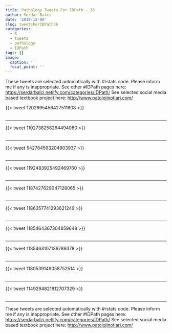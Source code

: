 ```yaml
---
title: Pathology Tweets For IDPath - 36
author: Serdar Balci
date: '2019-12-09'
slug: tweetsForIDPath36
categories:
  - R
  - tweets
  - pathology
  - IDPath
tags: []
image:
  caption: ''
  focal_point: ''
---
```



These tweets are selected automatically with #rstats code. Please inform me if any is inappropriate.
See other #IDPath pages here: https://serdarbalci.netlify.com/categories/IDPath/ 
See selected social media based textbook project here: http://www.patolojinotlari.com/

{{< tweet 1202695456427511808 >}}
<br>
<br>
<hr>
{{< tweet 1102738258264494080 >}}
<br>
<br>
<hr>
{{< tweet 542784593204903937 >}}
<br>
<br>
<hr>
{{< tweet 1192483925492469760 >}}
<br>
<br>
<hr>
{{< tweet 1187427629047128065 >}}
<br>
<br>
<hr>
{{< tweet 1186357741293621249 >}}
<br>
<br>
<hr>
{{< tweet 1185464367304859648 >}}
<br>
<br>
<hr>
{{< tweet 1185463107138789378 >}}
<br>
<br>
<hr>
{{< tweet 1180539149058752514 >}}
<br>
<br>
<hr>
{{< tweet 1149294821812707329 >}}
<br>
<br>
<hr>


These tweets are selected automatically with #rstats code. Please inform me if any is inappropriate.
See other #IDPath pages here: https://serdarbalci.netlify.com/categories/IDPath/ 
See selected social media based textbook project here: http://www.patolojinotlari.com/
